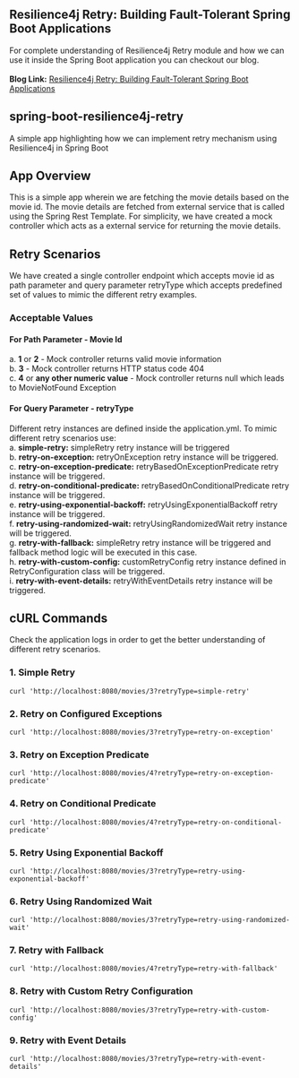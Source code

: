 ## Resilience4j Retry: Building Fault-Tolerant Spring Boot Applications
For complete understanding of Resilience4j Retry module and how we can use it inside the Spring Boot application you can checkout our blog.
<br/><br/>**Blog Link:** [Resilience4j Retry: Building Fault-Tolerant Spring Boot Applications](https://bootcamptoprod.com/spring-boot-resilience4j-retry/)
<br/>
## spring-boot-resilience4j-retry
A simple app highlighting how we can implement retry mechanism using Resilience4j in Spring Boot

## App Overview
This is a simple app wherein we are fetching the movie details based on the movie id. The movie details are fetched from external service that is called using the Spring Rest Template. For simplicity, we have created a mock controller which acts as a external service for returning the movie details.

## Retry Scenarios
We have created a single controller endpoint which accepts movie id as path parameter and query parameter retryType which accepts predefined set of values to mimic the different retry examples.

### Acceptable Values

#### For Path Parameter - Movie Id
a. **1** or **2** - Mock controller returns valid movie information<br/>
b. **3** - Mock controller returns HTTP status code 404<br/>
c. **4** or **any other numeric value** - Mock controller returns null which leads to MovieNotFound Exception

#### For Query Parameter - retryType
Different retry instances are defined inside the application.yml. To mimic different retry scenarios use:<br/>
a. **simple-retry:** simpleRetry retry instance will be triggered<br/>
b. **retry-on-exception:** retryOnException retry instance will be triggered.<br/>
c. **retry-on-exception-predicate:** retryBasedOnExceptionPredicate retry instance will be triggered.<br/>
d. **retry-on-conditional-predicate:** retryBasedOnConditionalPredicate retry instance will be triggered.<br/>
e. **retry-using-exponential-backoff:** retryUsingExponentialBackoff retry instance will be triggered.<br/>
f. **retry-using-randomized-wait:** retryUsingRandomizedWait retry instance will be triggered.<br/>
g. **retry-with-fallback:** simpleRetry retry instance will be triggered and fallback method logic will be executed in this case.<br/>
h. **retry-with-custom-config:** customRetryConfig retry instance defined in RetryConfiguration class will be triggered.<br/>
i. **retry-with-event-details:** retryWithEventDetails retry instance will be triggered.<br/>

## cURL Commands
Check the application logs in order to get the better understanding of different retry scenarios.

### 1. Simple Retry
```
curl 'http://localhost:8080/movies/3?retryType=simple-retry'
```

### 2. Retry on Configured Exceptions
```
curl 'http://localhost:8080/movies/3?retryType=retry-on-exception'
```

### 3. Retry on Exception Predicate
```
curl 'http://localhost:8080/movies/4?retryType=retry-on-exception-predicate'
```

### 4. Retry on Conditional Predicate
```
curl 'http://localhost:8080/movies/4?retryType=retry-on-conditional-predicate'
```

### 5. Retry Using Exponential Backoff
```
curl 'http://localhost:8080/movies/3?retryType=retry-using-exponential-backoff'
```

### 6. Retry Using Randomized Wait
```
curl 'http://localhost:8080/movies/3?retryType=retry-using-randomized-wait'
```

### 7. Retry with Fallback
```
curl 'http://localhost:8080/movies/4?retryType=retry-with-fallback'
```

### 8. Retry with Custom Retry Configuration
```
curl 'http://localhost:8080/movies/3?retryType=retry-with-custom-config'
```

### 9. Retry with Event Details
```
curl 'http://localhost:8080/movies/3?retryType=retry-with-event-details'
```